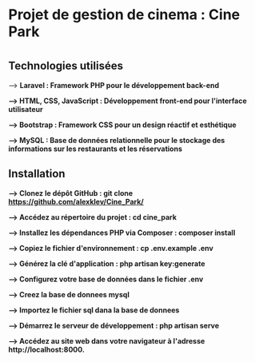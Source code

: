 <h1>Projet de gestion de cinema : Cine Park<h1>

<h2>Technologies utilisées</h2>

--> <b>Laravel<b/> : Framework PHP pour le développement back-end

--> HTML, CSS, JavaScript : Développement front-end pour l'interface utilisateur

--> Bootstrap : Framework CSS pour un design réactif et esthétique

--> MySQL : Base de données relationnelle pour le stockage des informations sur les restaurants et les réservations

<h2>Installation</h2>

--> Clonez le dépôt GitHub : git clone https://github.com/alexklev/Cine_Park/ 

--> Accédez au répertoire du projet : cd cine_park

--> Installez les dépendances PHP via Composer : composer install

--> Copiez le fichier d'environnement : cp .env.example .env

--> Générez la clé d'application : php artisan key:generate

--> Configurez votre base de données dans le fichier .env

--> Creez la base de donnees mysql

--> Importez le fichier sql dana la base de donnees

--> Démarrez le serveur de développement : php artisan serve

--> Accédez au site web dans votre navigateur à l'adresse http://localhost:8000.
